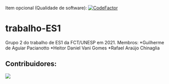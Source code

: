 Item opcional (Qualidade de software): [![CodeFactor](https://www.codefactor.io/repository/github/chinaglia-rafa/trabalho-es1/badge)](https://www.codefactor.io/repository/github/chinaglia-rafa/trabalho-es1)

# trabalho-ES1
Grupo 2 do trabalho de ES1 da FCT/UNESP em 2021.
Membros:
  *Guilherme de Aguiar Pacianotto
  *Heitor Daniel Vani Gomes
  *Rafael Araújo Chinaglia
  
  <h2>Contribuidores: </h2>
<a href = "https://github.com/chinaglia-rafa/trabalho-ES1/graphs/contributors">
<img src = "https://contrib.rocks/image?repo=chinaglia-rafa/trabalho-ES1"/>
</a>



